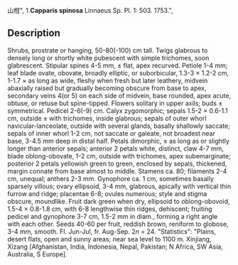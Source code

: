 山柑",
1.**Capparis spinosa** Linnaeus Sp. Pl. 1: 503. 1753.",

## Description
Shrubs, prostrate or hanging, 50-80(-100) cm tall. Twigs glabrous to densely long or shortly white pubescent with simple trichomes, soon glabrescent. Stipular spines 4-5 mm, ± flat, apex recurved. Petiole 1-4 mm; leaf blade ovate, obovate, broadly elliptic, or suborbicular, 1.3-3 × 1.2-2 cm, 1-1.7 × as long as wide, fleshy when fresh but later leathery, midvein abaxially raised but gradually becoming obscure from base to apex, secondary veins 4(or 5) on each side of midvein, base rounded, apex acute, obtuse, or retuse but spine-tipped. Flowers solitary in upper axils; buds ± symmetrical. Pedicel 2-6(-9) cm. Calyx zygomorphic; sepals 1.5-2 × 0.6-1.1 cm, outside ± with trichomes, inside glabrous; sepals of outer whorl navicular-lanceolate, outside with several glands, basally shallowly saccate; sepals of inner whorl 1-2 cm, not saccate or galeate, not broadest near base, 3-4.5 mm deep in distal half. Petals dimorphic, ± as long as or slightly longer than anterior sepals; anterior 2 petals white, distinct, claw 4-7 mm, blade oblong-obovate, 1-2 cm, outside with trichomes, apex subemarginate; posterior 2 petals yellowish green to green, enclosed by sepals, thickened, margin connate from base almost to middle. Stamens ca. 80; filaments 2-4 cm, unequal; anthers 2-3 mm. Gynophore ca. 1 cm, sometimes basally sparsely villous; ovary ellipsoid, 3-4 mm, glabrous, apically with vertical thin furrow and ridge; placentae 6-8; ovules numerous; style and stigma obscure, moundlike. Fruit dark green when dry, ellipsoid to oblong-obovoid, 1.5-4 × 0.8-1.8 cm, with 6-8 lengthwise thin ridges, dehiscent; fruiting pedicel and gynophore 3-7 cm, 1.5-2 mm in diam., forming a right angle with each other. Seeds 40-60 per fruit, reddish brown, reniform to globose, 3-4 mm, smooth. Fl. Jun-Jul, fr. Aug-Sep. 2*n* = 24.
  "Statistics": "Plains, desert flats, open and sunny areas; near sea level to 1100 m. Xinjiang, Xizang [Afghanistan, India, Indonesia, Nepal, Pakistan; N Africa, SW Asia, Australia, S Europe].

